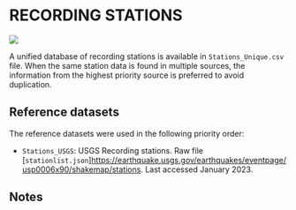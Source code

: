# RECORDING STATIONS

![](recording_stations.png)

A unified database of recording stations is available in `Stations_Unique.csv` file.
When the same station data is found in multiple sources, the information from the highest priority source is preferred to avoid duplication.


## Reference datasets

The reference datasets were used in the following priority order:

- `Stations_USGS`: USGS Recording stations. Raw file [`stationlist.json`]https://earthquake.usgs.gov/earthquakes/eventpage/usp0006x90/shakemap/stations. Last accessed January 2023.

## Notes
